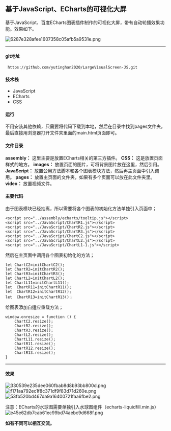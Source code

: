 ## 基于JavaScript、ECharts的可视化大屏
基于JavaScript、百度ECharts图表插件制作的可视化大屏，带有自动轮播效果功能。效果如下。

![6287e328afee1607358c05afb5a9531e.png](en-resource://database/503:1)

* * *
#### git地址
` https://github.com/yutinghan2020/LargeVisualScreen-JS.git`
#### 技术栈
* JavaScript
* ECharts
* CSS 

#### 运行
不用安装其他依赖，只需要将代码下载到本地，然后在目录中找到pages文件夹，最后直接用浏览器打开文件夹里面的main.html页面即可。
#### 文件目录
**assembly：** 这里主要是放置ECharts相关的第三方插件。
**CSS：** 这是放置页面样式的地方。
**images：** 放置页面的图片，可将背景图片放在这里，然后引用。
**JavaScript：** 放置公用方法脚本和各个图表模块方法，然后再主页面中引入调用。
**pages：** 放置主页面的文件夹，如果有多个页面可以放在此文件夹里。
**video：** 放置视频文件。
#### 主要代码
由于图表模块已经抽离，所以需要将各个图表的初始化方法单独引入页面中；

    <script src="../assembly/echarts/tooltip.js"></script>
	<script src="../JavaScript/ChartR1.js"></script>
	<script src="../JavaScript/ChartR2.js"></script>
	<script src="../JavaScript/ChartR3.js"></script>
	<script src="../JavaScript/ChartC2.js"></script>
	<script src="../JavaScript/ChartL2.js"></script>
	<script src="../JavaScript/ChartL1-1.js"></script> 

然后在主页面中调用各个图表初始化的方法；

    let ChartC2=initChartC2();
    let ChartR2=initChartR2();
    let ChartR3=initChartR3();
    let ChartL2=initChartL2();
    let ChartL11=initChartL11();
    let  ChartR11=initChartR11();
    let  ChartR12=initChartR12();
    let  ChartR13=initChartR13()；
    
给图表添加自适应重载方法；

    window.onresize = function () {
        ChartC2.resize();
        ChartR2.resize();
        ChartR3.resize();
        ChartL2.resize();
        ChartL11.resize();
        ChartR11.resize();
        ChartR12.resize();
        ChartR13.resize();
    }

* * *
#### 效果

![330539e235dee060fbab8d8b93bb800d.png](en-resource://database/505:1)
![f171aa792ec1f8c371df9f83d71d260e.png](en-resource://database/507:1)
![53fb520bd467da9a16400721faa6fbe2.png](en-resource://database/509:1)


注意：ECharts的水球图需要单独引入水球图组件（echarts-liquidfill.min.js）
![e45e62db7cab61ec99bd74aebc9d668f.png](en-resource://database/511:1)

**如有不同可以相互交流。**